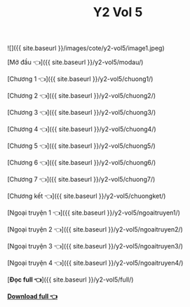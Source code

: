 ﻿---
layout: post
title: Y2 Vol 5
---

![]({{ site.baseurl }}/images/cote/y2-vol5/image1.jpeg)

[Mở đầu 👈]({{ site.baseurl }}/y2-vol5/modau/)

[Chương 1 👈]({{ site.baseurl }}/y2-vol5/chuong1/)

[Chương 2 👈]({{ site.baseurl }}/y2-vol5/chuong2/)

[Chương 3 👈]({{ site.baseurl }}/y2-vol5/chuong3/)

[Chương 4 👈]({{ site.baseurl }}/y2-vol5/chuong4/)

[Chương 5 👈]({{ site.baseurl }}/y2-vol5/chuong5/)

[Chương 6 👈]({{ site.baseurl }}/y2-vol5/chuong6/)

[Chương 7 👈]({{ site.baseurl }}/y2-vol5/chuong7/)

[Chương kết 👈]({{ site.baseurl }}/y2-vol5/chuongket/)

[Ngoại truyện 1 👈]({{ site.baseurl }}/y2-vol5/ngoaitruyen1/)

[Ngoại truyện 2 👈]({{ site.baseurl }}/y2-vol5/ngoaitruyen2/)

[Ngoại truyện 3 👈]({{ site.baseurl }}/y2-vol5/ngoaitruyen3/)

[Ngoại truyện 4 👈]({{ site.baseurl }}/y2-vol5/ngoaitruyen4/)

[**Đọc full 👈**]({{ site.baseurl }}/y2-vol5/full/)

[**Download full 👈**](http://link1s.net/cote-y2-vol5)